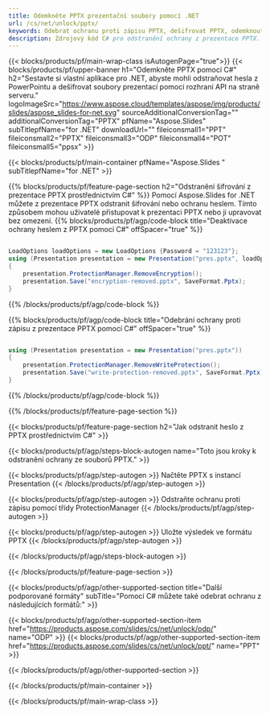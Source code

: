 ```yaml
---
title: Odemkněte PPTX prezentační soubory pomocí .NET
url: /cs/net/unlock/pptx/
keywords: Odebrat ochranu proti zápisu PPTX, dešifrovat PPTX, odemknout prezentaci PPTX, zrušit ochranu PPTX
description: Zdrojový kód C# pro odstranění ochrany z prezentace PPTX.
---
```


{{< blocks/products/pf/main-wrap-class isAutogenPage="true">}}
{{< blocks/products/pf/upper-banner h1="Odemkněte PPTX pomocí C#" h2="Sestavte si vlastní aplikace pro .NET, abyste mohli odstraňovat hesla z PowerPointu a dešifrovat soubory prezentací pomocí rozhraní API na straně serveru." logoImageSrc="https://www.aspose.cloud/templates/aspose/img/products/slides/aspose_slides-for-net.svg" sourceAdditionalConversionTag="" additionalConversionTag="PPTX" pfName="Aspose.Slides" subTitlepfName="for .NET" downloadUrl="" fileiconsmall1="PPT" fileiconsmall2="PPTX" fileiconsmall3="ODP" fileiconsmall4="POT" fileiconsmall5="ppsx" >}}

{{< blocks/products/pf/main-container pfName="Aspose.Slides " subTitlepfName="for .NET" >}}

{{% blocks/products/pf/feature-page-section  h2="Odstranění šifrování z prezentace PPTX prostřednictvím C#" %}}
Pomocí Aspose.Slides for .NET můžete z prezentace PPTX odstranit šifrování nebo ochranu heslem. Tímto způsobem mohou uživatelé přistupovat k prezentaci PPTX nebo ji upravovat bez omezení.
{{% blocks/products/pf/agp/code-block title="Deaktivace ochrany heslem z PPTX pomocí C#" offSpacer="true" %}}

```cs

LoadOptions loadOptions = new LoadOptions {Password = "123123"};
using (Presentation presentation = new Presentation("pres.pptx", loadOptions))
{
    presentation.ProtectionManager.RemoveEncryption();
    presentation.Save("encryption-removed.pptx", SaveFormat.Pptx);
}
```

{{% /blocks/products/pf/agp/code-block %}}

{{% blocks/products/pf/agp/code-block title="Odebrání ochrany proti zápisu z prezentace PPTX pomocí C#" offSpacer="true" %}}

```cs

using (Presentation presentation = new Presentation("pres.pptx"))
{
    presentation.ProtectionManager.RemoveWriteProtection();
    presentation.Save("write-protection-removed.pptx", SaveFormat.Pptx);
}
```

{{% /blocks/products/pf/agp/code-block %}}

{{% /blocks/products/pf/feature-page-section %}}

{{< blocks/products/pf/feature-page-section  h2="Jak odstranit heslo z PPTX prostřednictvím C#" >}}

{{< blocks/products/pf/agp/steps-block-autogen name="Toto jsou kroky k odstranění ochrany ze souborů PPTX." >}}

{{< blocks/products/pf/agp/step-autogen >}}
Načtěte PPTX s instancí Presentation
{{< /blocks/products/pf/agp/step-autogen >}}

{{< blocks/products/pf/agp/step-autogen >}}
Odstraňte ochranu proti zápisu pomocí třídy ProtectionManager
{{< /blocks/products/pf/agp/step-autogen >}}

{{< blocks/products/pf/agp/step-autogen >}}
Uložte výsledek ve formátu PPTX
{{< /blocks/products/pf/agp/step-autogen >}}

{{< /blocks/products/pf/agp/steps-block-autogen >}}

{{< /blocks/products/pf/feature-page-section >}}

{{< blocks/products/pf/agp/other-supported-section title="Další podporované formáty" subTitle="Pomocí C# můžete také odebrat ochranu z následujících formátů:" >}}

{{< blocks/products/pf/agp/other-supported-section-item href="https://products.aspose.com/slides/cs/net/unlock/odp/" name="ODP" >}}
{{< blocks/products/pf/agp/other-supported-section-item href="https://products.aspose.com/slides/cs/net/unlock/ppt/" name="PPT" >}}


{{< /blocks/products/pf/agp/other-supported-section >}}

{{< /blocks/products/pf/main-container >}}
    
{{< /blocks/products/pf/main-wrap-class >}}